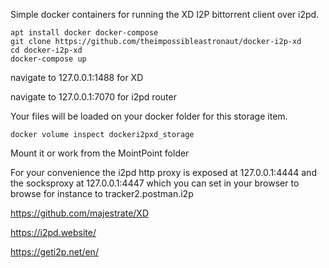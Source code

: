 Simple docker containers for running the XD I2P bittorrent client over i2pd.

```
apt install docker docker-compose
git clone https://github.com/theimpossibleastronaut/docker-i2p-xd
cd docker-i2p-xd
docker-compose up
```

navigate to 127.0.0.1:1488 for XD

navigate to 127.0.0.1:7070 for i2pd router

Your files will be loaded on your docker folder for this storage item.

```
docker volume inspect dockeri2pxd_storage
```

Mount it or work from the MointPoint folder

For your convenience the i2pd http proxy is exposed at 127.0.0.1:4444 and the socksproxy at 127.0.0.1:4447 which you can set in your browser to browse for instance to tracker2.postman.i2p

https://github.com/majestrate/XD

https://i2pd.website/

https://geti2p.net/en/